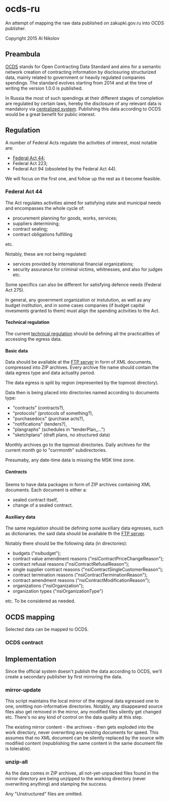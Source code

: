 # ocds-ru
An attempt of mapping the raw data published on zakupki.gov.ru into OCDS 
publisher.

Copyright 2015 Al Nikolov

## Preambula
[OCDS](http://standard.open-contracting.org/) stands for Open Contracting 
Data Standard and aims for a semantic network creation of contracting 
information by disclosuring structurized data, mainly related to government or
heavily regulated companies spendings. The standard evolves starting from 2014 
and at the time of writing the version 1.0.0 is published.

In Russia the most of such spendings at their different stages of completion 
are regulated by certain laws, hereby the disclosure of any relevant data is 
mandatory via [centralized system](http://zakupki.gov.ru/). Publishing this 
data according to OCDS would be a great benefit for public interest.

## Regulation
A number of Federal Acts regulate the activities of interest, most notable are:

* [Federal Act 44](http://www.rg.ru/2013/04/12/goszakupki-dok.html);
* Federal Act 223;
* Federal Act 94 (obsoleted by the Federal Act 44).

We will focus on the first one, and follow up the rest as it become feasible.

### Federal Act 44
The Act regulates activities aimed for satisfying state and municipal needs and 
encompasses the whole cycle of:

* procurement planning for goods, works, services;
* suppliers determining;
* contract sealing;
* contract obligations fulfilling

etc.

Notably, these are not being regulated:

* services provided by international financial organizations;
* security assurance for criminal victims, whitnesses, and also for judges etc.

Some specifics can also be different for satisfying defence needs (Federal Act 
275).

In general, any government organization or instutution, as well as any budget
institution, and in some cases companies (if budget capital invesments 
granted to them) must align the spending activities to the Act.

#### Technical regulation

The current
[technical regulation](http://zakupki.gov.ru/epz/main/public/download/downloadDocument.html?id=3228) 
should be defining all the practicalities of accessing the egress data.

#### Basic data
Data should be available at the 
[FTP server](ftp://free:free@ftp.zakupki.gov.ru/fcs_regions/) in form of XML 
documents, compressed into ZIP archives. 
Every archive file name should 
contain the data egress type and data actuality period. 

The data egress is split by region (represented by the topmost directory).

Data then is being 
placed into directories named according to documents type:

* "contracts" (contracts?),
* "protocols" (protocols of something?),
* "purchasedocs" (purchase acts?),
* "notifications" (tenders?),
* "plangraphs" (schedules in "tenderPlan_...")
* "sketchplans" (draft plans, no structured data)

Monthly archives go to the topmost directories. Daily archives for the current
month go to "currmonth" subdirectories.

Presumaby, any date-time data is missing the MSK time zone.

##### Contracts
Seems to have data packages in form of ZIP archives containing XML documents.
Each document is either a:
* sealed contract itself,
* change of a sealed contract.



#### Auxiliary data
The same regulation should be defining some auxiliary data 
egresses, such as dictionaries. the said data should be available th the
[FTP server](ftp://free:free@ftp.zakupki.gov.ru/fcs_nsi/).

Notably there should be the following data (in directories):

* budgets ("nsibudget");
* contract value amendment reasons ("nsiContractPriceChangeReason");
* contract refusal reasons ("nsiContractRefusalReason");
* single supplier contract reasons ("nsiContractSingleCustomerReason");
* contract termination reasons ("nsiContractTerminationReason");
* contract amendment reasons ("nsiContractModificationReason");
* organizations ("nsiOrganization");
* organization types ("nsiOrganizationType")

etc. To be considered as needed.

## OCDS mapping
Selected data can be mapped to OCDS.

### OCDS contract


## Implementation
Since the official system doesn't publish the data according to OCDS,
we'll create a secondary publisher by first mirroring the data.

### mirror-update
This script maintains the local mirror of the regional data egressed one to one,
omitting non-informative directories. Notably, any disappeared source files
also get removed in the mirror, any modified files silently get changed etc.
There's no any kind of control on the data quality at this step.

The existing mirror content - the archives - then gets exploded into the work 
directory, never overwriting any existing documents for speed. This assumes that
no XML document can be silently replaced by the source with modified 
content (republishing the same content in the same document file is tolerable).


### unzip-all
As the data comes in ZIP archives, all not-yet-unpacked files found in the 
mirror directory are being unzipped to the working directory (never 
overwriting anything) and stamping the success.

Any "Unstructured" files are omitted.


